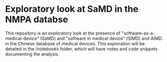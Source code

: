 # Exploratory look at SaMD in the NMPA databse
This repository is an exploratory look at the presence of "software-as-a-medical-device" (SaMD) and "software in medical device" (SIMD) and AIMD in the Chinese database of medical devices. This exploration will be detailed in the /notebooks folder, which will have notes and code snippets documenting the analysis.

